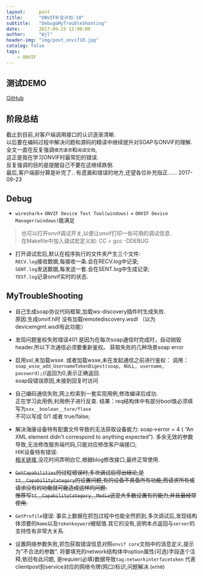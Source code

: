 ```yaml
---
layout:     post
title:      "ONVIF补全计划-10"
subtitle:   "Debug&MyTroubleShooting"
date:       2017-09-23 12:00:00
author:     "Wjl"
header-img: "img/post_onvif10.jpg"
catalog: false
tags:
    - ONVIF
---
```

## 测试DEMO
[GitHub](https://github.com/halukasama/TestONVIFDemo)

## 阶段总结
  截止到目前,对客户端调用接口的认识逐渐清晰.  
  以后要在编码过程中解决问题和源码的精读中继续提升对SOAP与ONVIF的理解.  
  全文一直在反复强调`填充请求`和`阅读文档`,  
  这正是我在学习ONVIF时最常犯的错误.  
  反复强调的目的是提醒自己不要在这继续跌倒.  
  最后,客户端部分算是补完了..
  有遗漏和错误的地方,还望各位补充指正......
                                    2017-09-23
## Debug  
- `wireshark`+ `ONVIF Device Test Tool(windows)` + `ONVIF Device Manager(windows)`能满足

> 也可以打开onvif调试开关,以便让onvif打印一些可用的调试信息.  
在Makefile中加入调试宏定义如: CC = gcc -DDEBUG  

-  打开调试宏后,默认在程序执行的文件夹产生三个文件:  
`RECV.log`接收数据,每接收一条.会在RECV.log中记录;  
`SENT.log`发送数据,每发送一套.会在SENT.log中生成记录;  
`TEST.log`记录onvif实时的状态.

## MyTroubleShooting

- 自己生成soap协议代码框架,加载ws-discovery插件时生成失败.  
  原因:生成onvif.h时 没有加载remotediscovery.wsdl （以为devicemgmt.wsdl有此功能）

- 发现问题鉴权失败错误401
是因为在每次soap通信时完成时，自动销毁header.所以下次通信必须要重新鉴权。
获取失败的几种场景soap error

- 启用ssl,未加载wsse. 或者加载wsse,未在发起通信之前进行鉴权：
调用：`soap_wsse_add_UsernameTokenDigest(soap, NULL, username,
password);`//返回为0,表示正确返回.  
soap段错误原因,未接到回复时访问

- 自己编码通信失败,网上检索到一套实现用例,修改编译后成功.  
  正在学习此用例,利用例子进行反查.
  结果：req结构体中有部分bool值必须填写为`xxx__boolean__ture/flase`  
  不可以写成 0/1 或者 true/false;

- 解决海康设备特有配置文件导致的无法获取设备能力:
soap->error = 4 ( “An XML element didn't correspond to anything expected”).
多余无效的参数导致,无法修改服务端代码,只能对应修改客户端接口;  
HIK设备特有错误:  
[相关链接](http://blog.csdn.net/u011430225/article/details/52104240),没花时间弄明白它,根据blog修改接口,最终正常使用.

- ~~`GetCapabilities`的过程错误时,多次调试后得出结论,是`tt__CapabilityCategory`的设置问题,有的设备不具备所有功能,而请求所有或请求没有的功能就可能造成这样的问题.  
    推荐写`tt__CapabilityCategory__Media`这是大多数设置有的能力,并且最经常使用.~~
- `GetProfile`错误:
    事实上数据在抓包过程中也能全然抓到,多次调试后,发现结构体须要的`Name`以及`tokenkeyword`被赋值.其它的没有,说明本点返回与`server`的支持性有非常大关系.
- 设置网络参数失败,抓包获取错误信息对照`onvif core`文档中的消息定义,提示为”不合法的参数“.
将要填充的network结构体中option属性(可选)字段逐个注释,依旧有此问题,
是requier(必填)数据导致`tag:networkinterfacetoken` 代表clientpost到service对应的网络令牌(网口)标识,问题解决.(`eth0`)
